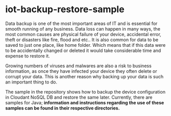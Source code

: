 # iot-backup-restore-sample

Data backup is one of the most important areas of IT and is essential for smooth running of any business. Data loss can happen in many ways, the most common causes are physical failure of your device, accidental error, theft or disasters like fire, flood and etc.. It is also common for data to be saved to just one place, like home folder. Which means that if this data were to be accidentally changed or deleted it would take considerable time and expense to restore it.

Growing numbers of viruses and malwares are also a risk to business information, as once they have infected your device they often delete or corrupt your data. This is another reason why backing up your data is such an important thing to do.

The sample in the repository shows how to backup the device configuration in Cloudant NoSQL DB and restore the same later. Currently, there are samples for Java; **information and instructions regarding the use of these samples can be found in their respective directories.**
